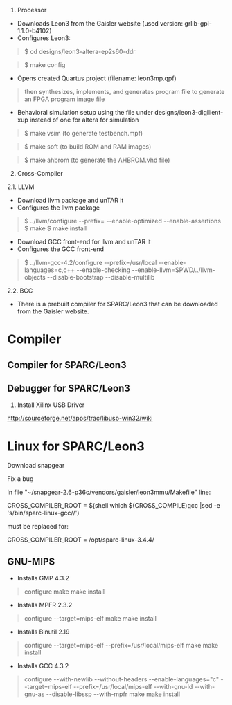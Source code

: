 1. Processor

- Downloads Leon3 from the Gaisler website (used version: grlib-gpl-1.1.0-b4102)
- Configures Leon3:

> $ cd designs/leon3-altera-ep2s60-ddr

> $ make config

- Opens created Quartus project (filename: leon3mp.qpf)
> then synthesizes, implements, and generates program file
> to generate an FPGA program image file

- Behavioral simulation setup using the file under designs/leon3-digilient-xup instead of one for altera for simulation

> $ make vsim (to generate testbench.mpf)

> $ make soft (to build ROM and RAM images)

> $ make ahbrom (to generate the AHBROM.vhd file)

2. Cross-Compiler

2.1. LLVM

- Download llvm package and unTAR it
- Configures the llvm package

> $ ../llvm/configure --prefix=<install path> --enable-optimized --enable-assertions
> $ make
> $ make install

- Download GCC front-end for llvm and unTAR it
- Configures the GCC front-end

> $ ../llvm-gcc-4.2/configure --prefix=/usr/local --enable-languages=c,c++ --enable-checking --enable-llvm=$PWD/../llvm-objects --disable-bootstrap --disable-multilib

2.2. BCC

- There is a prebuilt compiler for SPARC/Leon3 that can be downloaded from the Gaisler website.



# Compiler #

## Compiler for SPARC/Leon3 ##

## Debugger for SPARC/Leon3 ##

1. Install Xilinx USB Driver

http://sourceforge.net/apps/trac/libusb-win32/wiki

# Linux for SPARC/Leon3 #

Download snapgear

Fix a bug

In file "~/snapgear-2.6-p36c/vendors/gaisler/leon3mmu/Makefile" line:

CROSS\_COMPILER\_ROOT = $(shell which $(CROSS\_COMPILE)gcc |sed -e
's/bin\/sparc-linux-gcc//')

must be replaced for:

CROSS\_COMPILER\_ROOT = /opt/sparc-linux-3.4.4/

## GNU-MIPS ##

  * Installs GMP 4.3.2

> configure
> make
> make install

  * Installs MPFR 2.3.2

> configure --target=mips-elf
> make
> make install

  * Installs Binutil 2.19

> configure --target=mips-elf --prefix=/usr/local/mips-elf
> make
> make install

  * Installs GCC 4.3.2

> configure --with-newlib --without-headers --enable-languages="c" --target=mips-elf --prefix=/usr/local/mips-elf --with-gnu-ld --with-gnu-as --disable-libssp --with-mpfr
> make
> make install
